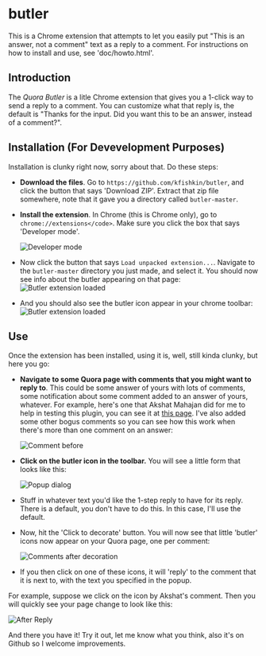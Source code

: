 # butler

This is a Chrome extension that attempts to let you
easily put "This is an answer, not a comment" text as a
reply to a comment. For instructions on how to install and use,
see 'doc/howto.html'.

## Introduction

The _Quora Butler_ is a litle Chrome extension that gives you a 1-click way to send a reply to a comment. You can customize what that reply is, the default is "Thanks for the input. Did you want this to be an answer, instead of a comment?".
    
## Installation (For Devevelopment Purposes)

Installation is clunky right now, sorry about that. Do these steps:

- **Download the files**. Go to `https://github.com/kfishkin/butler`, and click the button that says 'Download ZIP'. Extract that zip file somewhere, note that it gave you a directory called `butler-master`.

- **Install the extension**. In Chrome (this is Chrome only),
    go to `chrome://extensions</code>`. Make sure you click the box that says 'Developer mode'.
    
    ![Developer mode](https://github.com/kfishkin/butler/blob/master/doc/pix/developer_mode.png)
- Now click the button that says `Load unpacked extension...`. Navigate to the `butler-master` directory you just made, and select it. You should now see info about the butler appearing on that page:
    ![Butler extension loaded](https://github.com/kfishkin/butler/blob/master/doc/pix/butler_extension_loaded.png)
    
- And you should also see the butler icon appear in your chrome toolbar:
    ![Butler extension loaded](https://github.com/kfishkin/butler/blob/master/doc/pix/butler_icon_toolbar.png)

## Use

Once the extension has been installed, using it is, well, still kinda clunky, but here you go:

- **Navigate to some Quora page with comments that you might want to reply to**. This could be some answer of yours with lots of comments, some notification about some comment added to an answer of yours, whatever. For example, here's one that Akshat Mahajan did for me to help in testing this plugin, you can see it at [this page](https://www.quora.com/What-are-the-most-funny-and-bizarre-road-signs-worth-slowing-down-for/answer/Ken-Fishkin). I've also added some other bogus comments so you can see how this work when there's more than one comment on an answer:

    ![Comment before](https://github.com/kfishkin/butler/blob/master/doc/pix/comments_before.png)    

- **Click on the butler icon in the toolbar.** You will see a little form that looks like this:

    ![Popup dialog](https://github.com/kfishkin/butler/blob/master/doc/pix/popup_dialog.png) 

- Stuff in whatever text you'd like the 1-step reply to have for its reply. There is a default, you don't have to do this. In this case, I'll use the default.

- Now, hit the 'Click to decorate' button. You will now see that little 'butler' icons now appear on your Quora page, one per comment:

    ![Comments after decoration](https://github.com/kfishkin/butler/blob/master/doc/pix/comments_after_decoration.png) 

- If you then click on one of these icons, it will 'reply' to the comment that it is next to, with the text you specified in the popup.

For example, suppose we click on the icon by Akshat's comment. Then you will quickly see your page change to look like this:

![After Reply](https://github.com/kfishkin/butler/blob/master/doc/pix/after_reply.png) 

And there you have it! Try it out, let me know what you think, also it's on Github so I welcome improvements.